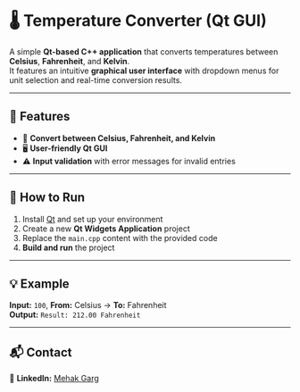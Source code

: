 # **🌡 Temperature Converter (Qt GUI)**  

A simple **Qt-based C++ application** that converts temperatures between **Celsius**, **Fahrenheit**, and **Kelvin**.  
It features an intuitive **graphical user interface** with dropdown menus for unit selection and real-time conversion results.  

---

## **🚀 Features**  
- 🔄 **Convert between Celsius, Fahrenheit, and Kelvin**  
- 🖥 **User-friendly Qt GUI**  
- ⚠ **Input validation** with error messages for invalid entries  

---

## **📌 How to Run**  
1. Install [Qt](https://www.qt.io/download) and set up your environment  
2. Create a new **Qt Widgets Application** project  
3. Replace the `main.cpp` content with the provided code  
4. **Build and run** the project  

---

## **💡 Example**  
**Input:** `100`, **From:** Celsius → **To:** Fahrenheit  
**Output:** `Result: 212.00 Fahrenheit`  

---

## **📬 Contact**  
💼 **LinkedIn:** [Mehak Garg](https://www.linkedin.com/in/mehakgarg007/)  
